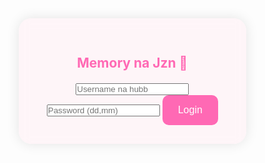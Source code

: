 <html lang="en">
 <head>
  <meta charset="UTF-8">
  <meta name="viewport" content="width=device-width, initial-scale=1.0">
  <title>Login | Kantamxs</title>
  <style>
    * { margin: 0; padding: 0; box-sizing: border-box; }

    body {
      font-family: 'Comic Sans MS', cursive, sans-serif;
      background: url('https://i.postimg.cc/ZKppQytj/20250806-180912.jpg') no-repeat center center fixed;
      background-size: cover;
      display: flex;
      justify-content: center;
      align-items: center;
      height: 100vh;
    }

    .login-box {
      background: rgba(255, 240, 245, 0.6);
      backdrop-filter: blur(8px);
      -webkit-backdrop-filter: blur(8px);
      padding: 30px;
      border-radius: 20px;
      text-align: center;
      max-width: 500px;
      width: 90%;
      box-shadow: 0 0 20px rgba(0,0,0,0.1);
    }

    h2 {
      color: #ff69b4;
      margin-bottom: 20px;
    }

    input[type="text"],
    input[type="password"] {
      padding: 17px;
      margin: 15px 0;
      width: 100%;
      border: 2px solid #ffb6c1;
      border-radius: 10px;
      font-size: 16px;
      outline: none;
    }

    button {
      padding: 15px 25px;
      background-color: #ff69b4;
      color: white;
      border: none;
      border-radius: 10px;
      cursor: pointer;
      font-size: 16px;
    }

    .hidden { display: none; }

    .image-container img {
      max-width: 100%;
      border-radius: 15px;
      margin-top: 20px;
      box-shadow: 0 0 15px rgba(0,0,0,0.2);
    }

    /* กล่องแจ้งเตือน */
    #errorBox {
      position: fixed;
      top: 50%; left: 50%;
      transform: translate(-50%, -50%);
      background: white;
      padding: 20px 30px;
      border-radius: 15px;
      box-shadow: 0 0 20px rgba(0,0,0,0.3);
      text-align: center;
      z-index: 9999;
    }

    #errorBox p {
      margin-bottom: 15px;
      color: #ff69b4;
      font-weight: bold;
    }

    #errorBox button {
      padding: 10px 20px;
      background: #ff69b4;
      color: white;
      border: none;
      border-radius: 10px;
      cursor: pointer;
    }
  </style>
 </head>
 <body id="pageBody">
  <!-- กล่องล็อกอิน -->
  <div class="login-box" id="loginForm">
   <h2>Memory na Jzn 💖</h2>
   <input type="text" id="username" placeholder="Username na hubb"> <input type="password" id="password" placeholder="Password (dd,mm)">
   <button type="button" onclick="login()">Login</button>
  </div>
  <!-- กล่องแสดงรูป -->
  <div class="login-box hidden" id="imageBox">
   <h2>Hi na hub JuneNae~ Kantamxs! 🌸</h2>
   <div class="image-container">
    <img src="https://i.postimg.cc/7ZJMV3h5/IMG-20241106-193518-819.jpg" alt="My Image">
   </div>
  </div>
  <!-- กล่องแจ้งเตือน -->
  <div id="errorBox" class="hidden">
   <p>❌ Username หรือ Password ไม่ถูกต้อง</p>
   <button onclick="closeError()">ตกลง</button>
  </div>
  <script>
    function login() {
      const username = document.getElementById('username').value.trim();
      const password = document.getElementById('password').value.trim();

      if (username.toLowerCase() === 'kantamxs' && password === '2606') {
        document.getElementById('loginForm').classList.add('hidden');
        document.getElementById('imageBox').classList.remove('hidden');
        document.getElementById('pageBody').style.backgroundImage =
          "url('https://i.postimg.cc/ZR3vQCC6/8b57589a-f721-4045-a41f-cdce91ef30e5.jpg')";
        document.getElementById('pageBody').style.backgroundRepeat = "no-repeat";
        document.getElementById('pageBody').style.backgroundSize = "cover";
        document.getElementById('pageBody').style.backgroundPosition = "center";
      } else {
        document.getElementById('errorBox').classList.remove('hidden');
      }
    }

    function closeError() {
      document.getElementById('errorBox').classList.add('hidden');
    }
  </script>
 </body>
</html>
